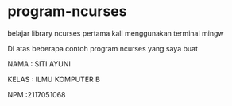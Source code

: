 # program-ncurses
belajar library ncurses pertama kali menggunakan terminal mingw

 Di atas beberapa contoh program ncurses yang saya buat
 
 NAMA : SITI AYUNI 
 
 KELAS : ILMU KOMPUTER B
 
 NPM :2117051068
 

